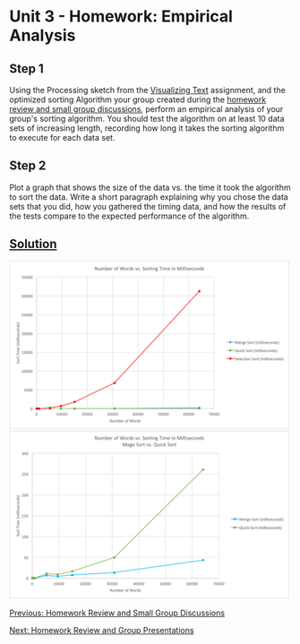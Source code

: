 # Unit 3 - Homework: Empirical Analysis

## Step 1
Using the Processing sketch from the [Visualizing Text](homework1.md) assignment, and the optimized sorting Algorithm your group created during the [homework review and small group discussions](day5.md), perform an empirical analysis of your group's sorting algorithm.  You should test the algorithm on at least 10 data sets of increasing length, recording how long it takes the sorting algorithm to execute for each data set.

## Step 2
Plot a graph that shows the size of the data vs. the time it took the algorithm to sort the data.  Write a short paragraph explaining why you chose the data sets that you did, how you gathered the timing data, and how the results of the tests compare to the expected performance of the algorithm.

## [Solution](https://github.com/blwatkins/Data-Structures-From-A-New-Perspective/blob/master/3_Sorting/HomeworkSolutions/Homework5/src/EmpiricalAnalysis.java)

<img src="Images/Homework5/all-sorts.png" alt="Merge Sort, Quick Sort, and Selection Sort Comparison" width="500" height="300">

<img src="Images/Homework5/merge-and-quick-sort.png" alt="Merge Sort and Quick Sort Comparison" width="500" height="300">

[Previous: Homework Review and Small Group Discussions](day5.md)

[Next: Homework Review and Group Presentations](day6.md)
